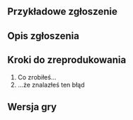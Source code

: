 ## Przykładowe zgłoszenie

## Opis zgłoszenia

## Kroki do zreprodukowania
1. Co zrobiłeś...
2. ...że znalazłeś ten błąd

## Wersja gry

